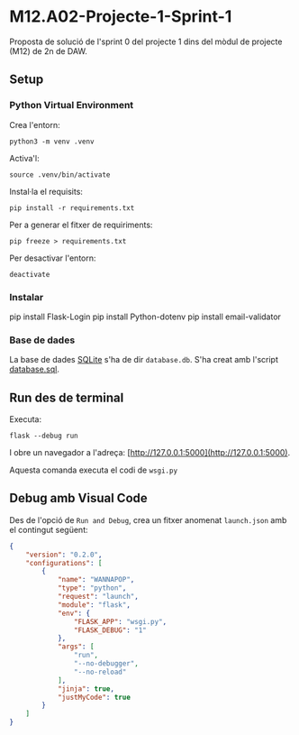 # M12.A02-Projecte-1-Sprint-1

Proposta de solució de l'sprint 0 del projecte 1 dins del mòdul de projecte (M12) de 2n de DAW.

## Setup

### Python Virtual Environment

Crea l'entorn:

    python3 -m venv .venv

Activa'l:

    source .venv/bin/activate

Instal·la el requisits:

    pip install -r requirements.txt

Per a generar el fitxer de requiriments:

    pip freeze > requirements.txt

Per desactivar l'entorn:

    deactivate

### Instalar

pip install Flask-Login
pip install Python-dotenv
pip install email-validator


### Base de dades

La base de dades [SQLite](https://www.sqlite.org) s'ha de dir `database.db`. S'ha creat amb l'script [database.sql](./database.sql).

## Run des de terminal

Executa:

    flask --debug run

I obre un navegador a l'adreça: [http://127.0.0.1:5000](http://127.0.0.1:5000).

Aquesta comanda executa el codi de `wsgi.py` 

## Debug amb Visual Code

Des de l'opció de `Run and Debug`, crea un fitxer anomenat `launch.json` amb el contingut següent:

```json
{
    "version": "0.2.0",
    "configurations": [
        {
            "name": "WANNAPOP",
            "type": "python",
            "request": "launch",
            "module": "flask",
            "env": {
                "FLASK_APP": "wsgi.py",
                "FLASK_DEBUG": "1"
            },
            "args": [
                "run",
                "--no-debugger",
                "--no-reload"
            ],
            "jinja": true,
            "justMyCode": true
        }
    ]
}
```
